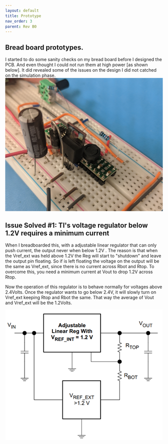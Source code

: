```yaml
---
layout: default
title: Prototype
nav_order: 3
parent: Rev B0
---
```

## Bread board prototypes. 
I started to do some sanity checks on my bread board before I designed the PCB. And even thought I could not run them at high power [as shown below]. It did revealed some of the issues on the design I did not catched on the simulation phase. 
![Burned BreadBoard](https://raw.githubusercontent.com/edmugu/arduino_adjustable_power_supply/master/Jekyll_page/snips/breadboard.PNG "Very Hot Transistor")



## Issue Solved #1: TI's voltage regulator below 1.2V requires a minimum current 

When I breadboarded this, with a adjustable linear regulator that can only push current, the output never when below 1.2V . The reason is that when the Vref_ext was held above 1.2V the Reg will start to "shutdown" and leave the output pin floating. So if is left floating the voltage on the output will be the same as Vref_ext, since there is no current across Rbot and Rtop. To overcome this, you need a minimum current at Vout to drop 1.2V across Rtop. 

Now the operation of this regulator is to behave normally for voltages above 2.4Volts. Once the regulator wants to go below 2.4V, it will slowly turn on Vref_ext keeping Rtop and Rbot the same. That way the average of Vout and Vref_ext will be the 1.2Volts. 

![](https://raw.githubusercontent.com/edmugu/arduino_adjustable_power_supply/master/Rev_B/Jekyll_page/snipits/TI_below_1V2.PNG)
